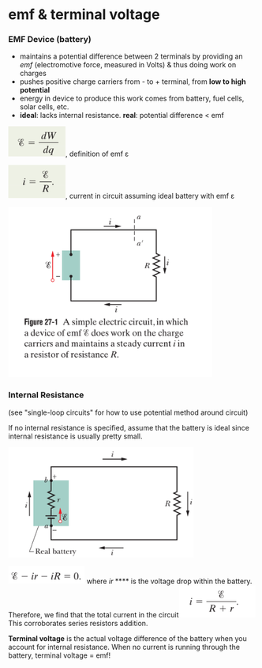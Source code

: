 # emf & terminal voltage

### EMF Device (battery)

* maintains a potential difference between 2 terminals by providing an _emf_ (electromotive force, measured in Volts) & thus doing work on charges
* pushes positive charge carriers from - to + terminal, from **low to high potential**
* energy in device to produce this work comes from battery, fuel cells, solar cells, etc.
* **ideal**: lacks internal resistance. **real**: potential difference < emf

![](<../../.gitbook/assets/image (11).png>), definition of emf ε

![](<../../.gitbook/assets/image (7).png>), current in circuit assuming ideal battery with emf ε

![stealing from textbook...again.](<../../.gitbook/assets/image (16).png>)

### Internal Resistance

(see "single-loop circuits" for how to use potential method around circuit)

If no internal resistance is specified, assume that the battery is ideal since internal resistance is usually pretty small.

![a real battery w/ internal resistance](<../../.gitbook/assets/image (12).png>)

![](<../../.gitbook/assets/image (6).png>) where _ir_ **** is the voltage drop within the battery. Therefore, we find that the total current in the circuit![](<../../.gitbook/assets/image (8).png>)This corroborates series resistors addition.&#x20;

**Terminal voltage** is the actual voltage difference of the battery when you account for internal resistance. When no current is running through the battery, terminal voltage = emf!
